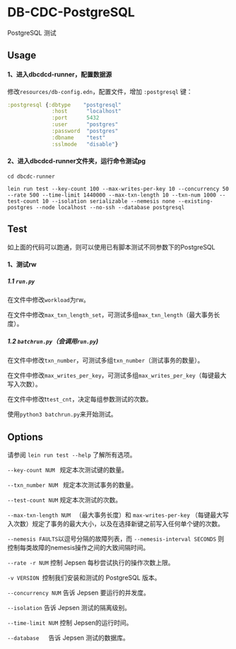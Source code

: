 # DB-CDC-PostgreSQL



PostgreSQL 测试

## Usage



#### 1、进入dbcdcd-runner，配置数据源

修改`resources/db-config.edn`，配置文件，增加 `:postgresql` 键：

```clojure
:postgresql {:dbtype    "postgresql"
              :host      "localhost"
              :port      5432
              :user      "postgres"
              :password  "postgres"
              :dbname    "test"
              :sslmode   "disable"}
```

#### 2、进入dbcdcd-runner文件夹，运行命令测试pg

```
cd dbcdc-runner
```

```
lein run test --key-count 100 --max-writes-per-key 10 --concurrency 50 --rate 500 --time-limit 1440000 --max-txn-length 10 --txn-num 1000 --test-count 10 --isolation serializable --nemesis none --existing-postgres --node localhost --no-ssh --database postgresql
```



## Test



如上面的代码可以跑通，则可以使用已有脚本测试不同参数下的PostgreSQL

#### 1、测试rw

##### 1.1  ``run.py``

在文件中修改``workload``为rw。

在文件中修改``max_txn_length_set``，可测试多组``max_txn_length``（最大事务长度）。

##### 1.2  ``batchrun.py``（会调用``run.py``)

在文件中修改``txn_number``，可测试多组``txn_number``（测试事务的数量）。

在文件中修改``max_writes_per_key``，可测试多组``max_writes_per_key``（每键最大写入次数）。

在文件中修改t``test_cnt``，决定每组参数测试的次数。

使用``python3 batchrun.py``来开始测试。



## Options



请参阅 ``lein run test --help`` 了解所有选项。

``--key-count NUM `` 规定本次测试键的数量。

 ``--txn_number NUM `` 规定本次测试事务的数量。

`` --test-count NUM `` 规定本次测试的次数。

 ``--max-txn-length NUM `` （最大事务长度）和 `` max-writes-per-key `` （每键最大写入次数）规定了事务的最大大小，以及在选择新键之前写入任何单个键的次数。

``--nemesis FAULTS``以逗号分隔的故障列表，而 ``--nemesis-interval SECONDS`` 则 控制每类故障的nemesis操作之间的大致间隔时间。

``--rate -r NUM`` 控制 Jepsen 每秒尝试执行的操作次数上限。

``-v VERSION ``控制我们安装和测试的 PostgreSQL  版本。

``--concurrency NUM`` 告诉 Jepsen 要运行的并发度。

``--isolation`` 告诉 Jepsen 测试的隔离级别。

``--time-limit NUM`` 控制 Jepsen的运行时间。

``--database   ``告诉 Jepsen 测试的数据库。

